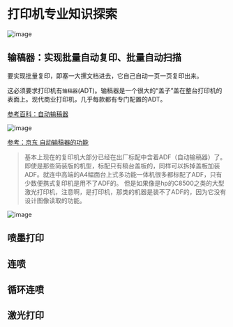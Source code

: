 # 打印机专业知识探索

![image](https://user-images.githubusercontent.com/14041622/48859814-1bdee700-edfa-11e8-8058-2c4415b1f51f.png)


## 输稿器：实现批量自动复印、批量自动扫描

要实现批量复印，即塞一大摞文档进去，它自己自动一页一页复印出来。

这必须要求打印机有`输稿器`(ADT)。输稿器是一个很大的“盖子”盖在整台打印机的表面上。现代商业打印机，几乎每款都有专门配置的ADT。

[参考百科：自动输稿器](https://baike.baidu.com/item/%E8%87%AA%E5%8A%A8%E8%BE%93%E7%A8%BF%E5%99%A8/3357871)

![image](https://user-images.githubusercontent.com/14041622/48858949-bc7fd780-edf7-11e8-89fe-faf325634c33.png)


[参考：京东 自动输稿器的功能](https://www.jd.com/phb/zhishi/b6a75d57a094720e.html)

> 基本上现在的复印机大部分已经在出厂标配中含着ADF（自动输稿器）了。即使是那些简装版的机型，标配只有稿台盖板的，同样可以拆掉盖板加装ADF。就连中高端的A4幅面台上式多功能一体机很多都标配了ADF，只有少数便携式复印机是用不了ADF的。
但是如果像是hp的C8500之类的大型激光打印机，注意啊，是打印机，那类的机器是装不了ADF的，因为它没有设计图像读取的功能。

![image](https://user-images.githubusercontent.com/14041622/48859023-eb964900-edf7-11e8-9a3b-5bd533da2384.png)


## 喷墨打印


## 连喷


## 循环连喷


## 激光打印

